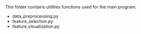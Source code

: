 This folder contains utilities functions used for the main program.
- data_preprocessing.py
- feature_selection.py
- feature_visualization.py
